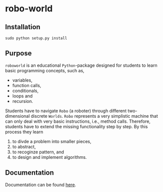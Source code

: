 # robo-world

## Installation

``sudo python setup.py install``

## Purpose

``roboworld`` is an educational ``Python``-package designed for students to learn basic programming concepts, such as,

+ variables,
+ function calls,
+ conditionals, 
+ loops and
+ recursion.

Students have to navigate ``Robo`` (a roboter) through different two-dimensional discrete ``Worlds``.
``Robo`` represents a very simplistic machine that can only deal with very basic instructions, i.e., method calls.
Therefore, students have to extend the missing functionality step by step.
By this process they learn

1. to divde a problem into smaller pieces,
2. to abstract,
3. to recoginze pattern, and 
4. to design and implement algorithms.

## Documentation

Documentation can be found [here](https://robo-world-doc.readthedocs.io/en/latest/index.html).
